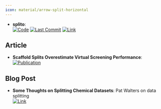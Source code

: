 ```yaml
---
icon: material/arrow-split-horizontal
---
```


- **splito**:   
		[![Code](https://img.shields.io/github/stars/datamol-io/splito?style=for-the-badge&logo=github)](https://github.com/datamol-io/splito) [![Last Commit](https://img.shields.io/github/last-commit/datamol-io/splito?style=for-the-badge&logo=github)](https://github.com/datamol-io/splito) [![Link](https://img.shields.io/badge/Link-offline-red?style=for-the-badge&logo=xamarin&logoColor=red)](https://splito-docs.datamol.io/stable/tutorials/The_Basics.html) 

## **Article**
- **Scaffold Splits Overestimate Virtual Screening Performance**:   
	[![Publication](https://img.shields.io/badge/Publication-Citations:N/A-blue?style=for-the-badge&logo=arxiv)](https://arxiv.org/abs/2406.00873) 

## **Blog Post**
- **Some Thoughts on Splitting Chemical Datasets**: Pat Walters on data splitting  
	[![Link](https://img.shields.io/badge/Link-offline-red?style=for-the-badge&logo=xamarin&logoColor=red)](https://practicalcheminformatics.blogspot.com/2024/11/some-thoughts-on-splitting-chemical.html) 
